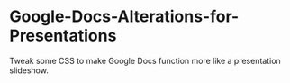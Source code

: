 # Google-Docs-Alterations-for-Presentations
Tweak some CSS to make Google Docs function more like a presentation slideshow.
